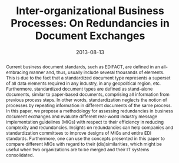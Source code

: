 ---
abstract: Current business document standards, such as EDIFACT, are defined in an
  all-embracing manner and, thus, usually include several thousands of elements. This
  is due to the fact that a standardized document type represents a superset of all
  data elements required in any industry, in any geopolitical region, etc. Furthermore,
  standardized document types are defined as stand-alone documents, similar to paper-based
  documents, comprising all information from previous process steps. In other words,
  standardization neglects the notion of processes by repeating information in different
  documents of the same process. In this paper, we propose a methodology for assessing
  redundancies in business document exchanges and evaluate different real-world industry
  message implementation guidelines (MIGs) with respect to their efficiency in reducing
  complexity and redundancies. Insights on redundancies can help companies and standardization
  committees to improve designs of MIGs and entire EDI standards. Furthermore, one
  can use the concepts presented in this paper to compare different MIGs with regard
  to their (dis)similarities, which might be useful when two organizations are to
  be merged and their IT systems consolidated.
authors:
- Robert Engel
- J.C.B. Rantham Prabhakara
- Christian Pichler
- Marco Zapletal
- Christian Huemer
- Hannes Werthner
date: '2013-08-13'
featured: false
publication_types:
- '0'
publishDate: '2013-08-13'
title: 'Inter-organizational Business Processes: On Redundancies in Document Exchanges'
url_pdf: http://www.doria.fi/xmlui/bitstream/handle/10024/91642/LN19.digi.pdf?sequence=3#page=53
---
